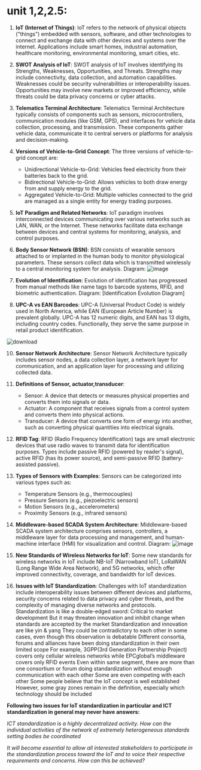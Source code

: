 # unit 1,2,2.5:


1. **IoT (Internet of Things)**: IoT refers to the network of physical objects ("things") embedded with sensors, software, and other technologies to connect and exchange data with other devices and systems over the internet. Applications include smart homes, industrial automation, healthcare monitoring, environmental monitoring, smart cities, etc.

2. **SWOT Analysis of IoT**: SWOT analysis of IoT involves identifying its Strengths, Weaknesses, Opportunities, and Threats. Strengths may include connectivity, data collection, and automation capabilities. Weaknesses could be security vulnerabilities or interoperability issues. Opportunities may involve new markets or improved efficiency, while threats could be data privacy concerns or cyber attacks.

3. **Telematics Terminal Architecture**: Telematics Terminal Architecture typically consists of components such as sensors, microcontrollers, communication modules (like GSM, GPS), and interfaces for vehicle data collection, processing, and transmission. These components gather vehicle data, communicate it to central servers or platforms for analysis and decision-making.

4. **Versions of Vehicle-to-Grid Concept**: The three versions of vehicle-to-grid concept are:
   - Unidirectional Vehicle-to-Grid: Vehicles feed electricity from their batteries back to the grid.
   - Bidirectional Vehicle-to-Grid: Allows vehicles to both draw energy from and supply energy to the grid.
   - Aggregated Vehicle-to-Grid: Multiple vehicles connected to the grid are managed as a single entity for energy trading purposes.

5. **IoT Paradigm and Related Networks**: IoT paradigm involves interconnected devices communicating over various networks such as LAN, WAN, or the Internet. These networks facilitate data exchange between devices and central systems for monitoring, analysis, and control purposes.

6. **Body Sensor Network (BSN)**: BSN consists of wearable sensors attached to or implanted in the human body to monitor physiological parameters. These sensors collect data which is transmitted wirelessly to a central monitoring system for analysis. Diagram: ![image](https://github.com/ace2884/iot-shorts/assets/119153850/cefe678e-3a85-4430-b75e-d25872dc3b0b)


7. **Evolution of Identification**: Evolution of identification has progressed from manual methods like name tags to barcode systems, RFID, and biometric authentication. Diagram: [Identification Evolution Diagram]

8. **UPC-A vs EAN Barcodes**: UPC-A (Universal Product Code) is widely used in North America, while EAN (European Article Number) is prevalent globally. UPC-A has 12 numeric digits, and EAN has 13 digits, including country codes. Functionally, they serve the same purpose in retail product identification.

![download](https://github.com/ace2884/iot-shorts/assets/119153850/1416b9df-2f31-4372-bbf3-fd97150e6b07)


10. **Sensor Network Architecture**: Sensor Network Architecture typically includes sensor nodes, a data collection layer, a network layer for communication, and an application layer for processing and utilizing collected data.

11. **Definitions of Sensor, actuator,transducer**:
    - Sensor: A device that detects or measures physical properties and converts them into signals or data.
    - Actuator: A component that receives signals from a control system and converts them into physical actions.
    - Transducer: A device that converts one form of energy into another, such as converting physical quantities into electrical signals.

12. **RFID Tag**: RFID (Radio Frequency Identification) tags are small electronic devices that use radio waves to transmit data for identification purposes. Types include passive RFID (powered by reader's signal), active RFID (has its power source), and semi-passive RFID (battery-assisted passive).

13. **Types of Sensors with Examples**: Sensors can be categorized into various types such as:
    - Temperature Sensors (e.g., thermocouples)
    - Pressure Sensors (e.g., piezoelectric sensors)
    - Motion Sensors (e.g., accelerometers)
    - Proximity Sensors (e.g., infrared sensors)

14. **Middleware-based SCADA System Architecture**: Middleware-based SCADA system architecture comprises sensors, controllers, a middleware layer for data processing and management, and human-machine interface (HMI) for visualization and control. Diagram:
  ![image](https://github.com/ace2884/iot-shorts/assets/119153850/cb2a577d-76cc-46d6-9d0f-fae10ec1d91a)

 
15. **New Standards of Wireless Networks for IoT**: Some new standards for wireless networks in IoT include NB-IoT (Narrowband IoT), LoRaWAN (Long Range Wide Area Network), and 5G networks, which offer improved connectivity, coverage, and bandwidth for IoT devices.

16. **Issues with IoT Standardization**: Challenges with IoT standardization include interoperability issues between different devices and platforms, security concerns related to data privacy and cyber threats, and the complexity of managing diverse networks and protocols.
Standardization is like a double-edged sword:
  Critical to market development 
 But it may threaten innovation and inhibit change when standards are accepted by the market 
 Standardization and innovation are like yin & yang
  They could be contradictory to each other in some cases, even though this observation is debatable 
Different consortia, forums and alliances have been doing standardization in their own limited scope 
For example, 3GPP(3rd Generation Partnership Project) covers only cellular wireless networks while EPCglobal’s middleware covers only RFID events 
 Even within same segment, there are more than one consortium or forum doing standardization without enough communication with each other
  Some are even competing with each other 
 Some people believe that the IoT concept is well established 
 However, some gray zones remain in the definition, especially which technology should be included

 **Following two issues for IoT standardization in particular and ICT standardization in general may never have answers:**

 *ICT standardization is a highly decentralized activity. How can the individual activities of the network of extremely heterogeneous standards setting bodies be coordinated*

 *It will become essential to allow all interested stakeholders to participate in the standardization process toward the IoT and to voice their respective requirements and concerns. How can this be achieved?*





